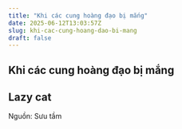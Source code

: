 ```yaml
---
title: "Khi các cung hoàng đạo bị mắng"
date: 2025-06-12T13:03:57Z
slug: khi-cac-cung-hoang-dao-bi-mang
draft: false
---
```


## Khi các cung hoàng đạo bị mắng

## Lazy cat

Nguồn: Sưu tầm